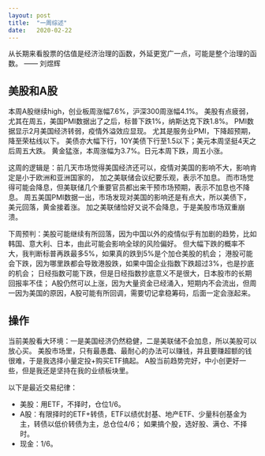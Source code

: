 ```yaml
---
layout: post
title:  "一周综述"
date:   2020-02-22
---
```


从长期来看股票的估值是经济治理的函数，外延更宽广一点，可能是整个治理的函数。 —— 刘煜辉

## 美股和A股
本周A股继续high，创业板周涨幅7.6%，沪深300周涨幅4.1%。
美股有点疲弱，尤其在周五，美国PMI数据出了之后，标普下跌1%，纳斯达克下跌1.8%。
PMI数据显示2月美国经济转弱，疫情外溢效应显现。
尤其是服务业PMI，下降超预期，降至荣枯线以下。
美债亦大幅下行，10Y美债下行至1.5以下；美元本周坚挺4天之后周五大跌。
黄金猛涨，本周涨幅为3.7%。日元本周下跌，周五小涨。

这周的逻辑是：前几天市场觉得美国经济还可以，疫情对美国的影响不大，影响肯定是小于欧洲和亚洲国家的，
加之美联储会议纪要乐观，表示不加息。
而市场觉得可能会降息，但美联储几个重要官员都出来干预市场预期，表示不加息也不降息。
周五美国PMI数据一出，市场发现对美国的影响还是有点大，所以美债下，美元回落，黄金接着涨。
加之美联储恰好又说不会降息，于是美股市场双重崩溃。

下周预判：美股可能继续有所回落，因为中国以外的疫情似乎有加剧的趋势，比如韩国、意大利、日本，由此可能会影响全球的风险偏好。
但大幅下跌的概率不大，我判断标普再跌最多5%，如果真的跌到5%是个加仓美股的机会；
港股可能会下跌，因为哪里跌都会导致港股跌，如果中国企业指数下跌超过3%，也是抄底的机会；
日经指数可能下跌，但是日经指数抄底意义不是很大，日本股市的长期回报率不佳；
A股仍然可以上涨，因为大量资金已经涌入，短期内不会流出，但周一因为美国的原因，A股可能有所回调，需要切记拿稳筹码，后面一定会涨起来。

## 操作
当前美股看大环境：一是美国经济仍然稳健，二是美联储不会加息，所以美股可以放心买。
美股市场里，只有最愚蠢、最耐心的办法可以赚钱，并且要赚超额的钱很难，于是我选择小量定投+购买ETF搞起。
A股当前趋势完好，中小创更好一些，但是我还是坚持在我的业绩板块里。

以下是最近交易纪律：
* 美股：用ETF，不择时，仓位1/6。
* A股：有限择时的ETF+转债，ETF以绩优封基、地产ETF、少量科创基金为主，转债以低价转债为主，总仓位4/6；
如果搞个股，选好股、满仓、不择时。
* 现金：1/6。

